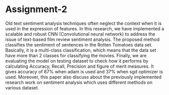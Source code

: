 # Assignment-2
Old text sentiment analysis techniques often neglect the context when it is used in the expression of features. In this research, we have implemented a scalable and robust CNN (Convolutional neural network) to address the issue of text-based film review sentiment analysis. The proposed method classifies the sentiment of sentences in the Rotten Tomatoes data set. Basically, it is a multi-class classification, which means that the data set have more than 2 classes for classifying the movies. Finally, we are evaluating the model on testing dataset to check how it performs by calculating Accuracy, Recall, Precision and figure of merit measures. It gives accuracy of 87% when adam is used and 37% when sgd optimizer is used. Moreover, this paper also discuss about the previously implemented research work on sentiment analysis which uses different methods on various dataset.
